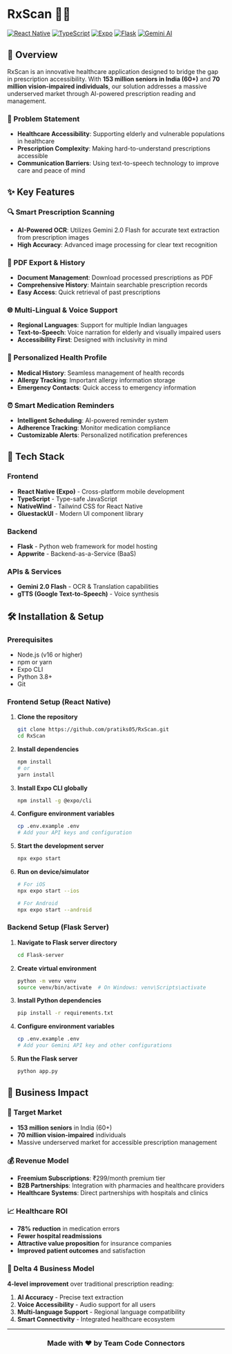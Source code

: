 # RxScan 📱💊


[![React Native](https://img.shields.io/badge/React%20Native-20232A?style=for-the-badge&logo=react&logoColor=61DAFB)](https://reactnative.dev/)
[![TypeScript](https://img.shields.io/badge/TypeScript-007ACC?style=for-the-badge&logo=typescript&logoColor=white)](https://www.typescriptlang.org/)
[![Expo](https://img.shields.io/badge/Expo-1B1F23?style=for-the-badge&logo=expo&logoColor=white)](https://expo.dev/)
[![Flask](https://img.shields.io/badge/Flask-000000?style=for-the-badge&logo=flask&logoColor=white)](https://flask.palletsprojects.com/)
[![Gemini AI](https://img.shields.io/badge/Gemini%20AI-4285F4?style=for-the-badge&logo=google&logoColor=white)](https://ai.google.dev/)

## 🌟 Overview 

RxScan is an innovative healthcare application designed to bridge the gap in prescription accessibility. With **153 million seniors in India (60+)** and **70 million vision-impaired individuals**, our solution addresses a massive underserved market through AI-powered prescription reading and management.

### 🎯 Problem Statement

- **Healthcare Accessibility**: Supporting elderly and vulnerable populations in healthcare
- **Prescription Complexity**: Making hard-to-understand prescriptions accessible
- **Communication Barriers**: Using text-to-speech technology to improve care and peace of mind

## ✨ Key Features

### 🔍 Smart Prescription Scanning
- **AI-Powered OCR**: Utilizes Gemini 2.0 Flash for accurate text extraction from prescription images
- **High Accuracy**: Advanced image processing for clear text recognition

### 📄 PDF Export & History
- **Document Management**: Download processed prescriptions as PDF
- **Comprehensive History**: Maintain searchable prescription records
- **Easy Access**: Quick retrieval of past prescriptions

### 🌐 Multi-Lingual & Voice Support
- **Regional Languages**: Support for multiple Indian languages
- **Text-to-Speech**: Voice narration for elderly and visually impaired users
- **Accessibility First**: Designed with inclusivity in mind

### 👤 Personalized Health Profile
- **Medical History**: Seamless management of health records
- **Allergy Tracking**: Important allergy information storage
- **Emergency Contacts**: Quick access to emergency information

### ⏰ Smart Medication Reminders
- **Intelligent Scheduling**: AI-powered reminder system
- **Adherence Tracking**: Monitor medication compliance
- **Customizable Alerts**: Personalized notification preferences

## 🚀 Tech Stack

### Frontend
- **React Native (Expo)** - Cross-platform mobile development
- **TypeScript** - Type-safe JavaScript
- **NativeWind** - Tailwind CSS for React Native
- **GluestackUI** - Modern UI component library

### Backend
- **Flask** - Python web framework for model hosting
- **Appwrite** - Backend-as-a-Service (BaaS)

### APIs & Services
- **Gemini 2.0 Flash** - OCR & Translation capabilities
- **gTTS (Google Text-to-Speech)** - Voice synthesis

## 🛠️ Installation & Setup

### Prerequisites
- Node.js (v16 or higher)
- npm or yarn
- Expo CLI
- Python 3.8+
- Git

### Frontend Setup (React Native)

1. **Clone the repository**
   ```bash
   git clone https://github.com/pratiks05/RxScan.git
   cd RxScan
   ```

2. **Install dependencies**
   ```bash
   npm install
   # or
   yarn install
   ```

3. **Install Expo CLI globally**
   ```bash
   npm install -g @expo/cli
   ```

4. **Configure environment variables**
   ```bash
   cp .env.example .env
   # Add your API keys and configuration
   ```

5. **Start the development server**
   ```bash
   npx expo start
   ```

6. **Run on device/simulator**
   ```bash
   # For iOS
   npx expo start --ios
   
   # For Android
   npx expo start --android
   ```

### Backend Setup (Flask Server)

1. **Navigate to Flask server directory**
   ```bash
   cd Flask-server
   ```

2. **Create virtual environment**
   ```bash
   python -m venv venv
   source venv/bin/activate  # On Windows: venv\Scripts\activate
   ```

3. **Install Python dependencies**
   ```bash
   pip install -r requirements.txt
   ```

4. **Configure environment variables**
   ```bash
   cp .env.example .env
   # Add your Gemini API key and other configurations
   ```

5. **Run the Flask server**
   ```bash
   python app.py
   ```



## 💼 Business Impact

### 🎯 Target Market
- **153 million seniors** in India (60+)
- **70 million vision-impaired** individuals
- Massive underserved market for accessible prescription management

### 💰 Revenue Model
- **Freemium Subscriptions**: ₹299/month premium tier
- **B2B Partnerships**: Integration with pharmacies and healthcare providers
- **Healthcare Systems**: Direct partnerships with hospitals and clinics

### 📈 Healthcare ROI
- **78% reduction** in medication errors
- **Fewer hospital readmissions**
- **Attractive value proposition** for insurance companies
- **Improved patient outcomes** and satisfaction

### 🚀 Delta 4 Business Model
**4-level improvement** over traditional prescription reading:
1. **AI Accuracy** - Precise text extraction
2. **Voice Accessibility** - Audio support for all users
3. **Multi-language Support** - Regional language compatibility
4. **Smart Connectivity** - Integrated healthcare ecosystem

---

<div align="center">
  <h3>Made with ❤️ by Team Code Connectors</h3>
</div>
